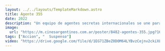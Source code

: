 ```yaml
---
layout: ../../layouts/TemplateMarkdown.astro
title: Agente 355
date: 2022
description: "Un equipo de agentes secretas internacionales se une para poder recuperar un arma muy destructiva que ha sido robada."
image:
  url: "https://m.cinesargentinos.com.ar/poster/8482-agentes-355.jpg?1640265026"
tags: ["Accion", "  Suspenso"]
video: "https://drive.google.com/file/d/1EG71ZBeZ0D0M64LYBvzCejnv2ckiXLax/preview"
---
```


